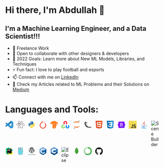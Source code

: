 # Hi there, I'm Abdullah 👋 

## I'm a Machine Learning Engineer, and a Data Scientist!!!

- 🌱 Freelance Work 
- 👯 Open to collaborate with other designers & developers
- 🥅 2022 Goals: Learn more about New ML Models, Libraries, and Techniques
- ⚡ Fun fact: I love to play football and esports
- 📫 Connect with me on <a href="https://www.linkedin.com/in/abdullah-2a7891194/">LinkedIn</a>
- 🔭 Check my Articles related to ML Problems and their Solutions on <a href="https://medium.com/@abdullahajaz51">Medium</a>

# Languages and Tools:
<img align="left" alt="Visual Studio Code" width="26px" src="https://raw.githubusercontent.com/devicons/devicon/1119b9f84c0290e0f0b38982099a2bd027a48bf1/icons/vscode/vscode-original.svg" style="padding-right:10px;" style="padding-right:10px;" />
<img align="left" alt="Atom" width="26px" src="https://raw.githubusercontent.com/devicons/devicon/1119b9f84c0290e0f0b38982099a2bd027a48bf1/icons/atom/atom-original.svg" style="padding-right:10px;" />
<img align="left" alt="Python" width="26px" src="https://raw.githubusercontent.com/devicons/devicon/1119b9f84c0290e0f0b38982099a2bd027a48bf1/icons/python/python-original.svg" style="padding-right:10px;" style="padding-right:10px;" />
<img align="left" alt="PyTorch" width="26px" src="https://raw.githubusercontent.com/devicons/devicon/1119b9f84c0290e0f0b38982099a2bd027a48bf1/icons/pytorch/pytorch-original.svg" style="padding-right:10px;" style="padding-right:10px;" />
<img align="left" alt="TensorFlow" width="26px" src="https://raw.githubusercontent.com/devicons/devicon/1119b9f84c0290e0f0b38982099a2bd027a48bf1/icons/tensorflow/tensorflow-original.svg" style="padding-right:10px;" style="padding-right:10px;" />
<img align="left" alt="OpenCV" width="26px" src="https://raw.githubusercontent.com/devicons/devicon/1119b9f84c0290e0f0b38982099a2bd027a48bf1/icons/opencv/opencv-original.svg" style="padding-right:10px;" />
<img align="left" alt="Jupyter" width="26px" src="https://raw.githubusercontent.com/devicons/devicon/1119b9f84c0290e0f0b38982099a2bd027a48bf1/icons/jupyter/jupyter-original.svg" style="padding-right:10px;" style="padding-right:10px;" />
<img align="left" alt="Flask" width="26px" src="https://raw.githubusercontent.com/devicons/devicon/1119b9f84c0290e0f0b38982099a2bd027a48bf1/icons/flask/flask-original.svg" style="padding-right:10px;" style="padding-right:10px;" />
<img align="left" alt="HTML5" width="26px" src="https://raw.githubusercontent.com/devicons/devicon/1119b9f84c0290e0f0b38982099a2bd027a48bf1/icons/html5/html5-original.svg" style="padding-right:10px;" style="padding-right:10px;" />
<img align="left" alt="CSS" width="26px" src="https://raw.githubusercontent.com/devicons/devicon/1119b9f84c0290e0f0b38982099a2bd027a48bf1/icons/css3/css3-original.svg" style="padding-right:10px;" style="padding-right:10px;" />
<img align="left" alt="Bootstrap" width="26px" src="https://raw.githubusercontent.com/devicons/devicon/1119b9f84c0290e0f0b38982099a2bd027a48bf1/icons/bootstrap/bootstrap-original.svg" style="padding-right:10px;" />
<img align="left" alt="JavaScript" width="26px" src="https://raw.githubusercontent.com/devicons/devicon/1119b9f84c0290e0f0b38982099a2bd027a48bf1/icons/javascript/javascript-original.svg" style="padding-right:10px;" />
<img align="left" alt="Java" width="26px" src="https://raw.githubusercontent.com/devicons/devicon/1119b9f84c0290e0f0b38982099a2bd027a48bf1/icons/java/java-original.svg" style="padding-right:10px;" />
<img align="left" alt="Scene Builder" width="26px" src="https://i2.wp.com/gluonhq.com/wp-content/uploads/2015/02/SceneBuilderLogo.png?fit=781%2C781&ssl=1" style="padding-right:10px;" />
<img align="left" alt="PyCharm" width="26px" src="https://raw.githubusercontent.com/devicons/devicon/1119b9f84c0290e0f0b38982099a2bd027a48bf1/icons/pycharm/pycharm-original.svg" style="padding-right:10px;" />
<img align="left" alt="Go" width="26px" src="https://raw.githubusercontent.com/devicons/devicon/1119b9f84c0290e0f0b38982099a2bd027a48bf1/icons/go/go-original.svg" style="padding-right:10px;" />
<img align="left" alt="WordPress" width="26px" src="https://raw.githubusercontent.com/devicons/devicon/1119b9f84c0290e0f0b38982099a2bd027a48bf1/icons/wordpress/wordpress-original.svg" style="padding-right:10px;" />
<img align="left" alt="C" width="26px" src="https://raw.githubusercontent.com/devicons/devicon/1119b9f84c0290e0f0b38982099a2bd027a48bf1/icons/c/c-original.svg" style="padding-right:10px;" />
<br/>
<img align="left" alt="" width="26px" src="" style="padding-right:10px;" />
<img align="left" alt="C++" width="26px" src="https://raw.githubusercontent.com/devicons/devicon/1119b9f84c0290e0f0b38982099a2bd027a48bf1/icons/cplusplus/cplusplus-original.svg" style="padding-right:10px;" />
<img align="left" alt="Eclipse" width="26px" src="https://www.pngfind.com/pngs/m/12-122645_eclipse1024-eclipse-ide-icon-png-transparent-png.png" style="padding-right:10px;" />
<img align="left" alt="MongoDB" width="26px" src="https://raw.githubusercontent.com/devicons/devicon/1119b9f84c0290e0f0b38982099a2bd027a48bf1/icons/mongodb/mongodb-original.svg" style="padding-right:10px;" />
<img align="left" alt="Anaconda" width="26px" src="https://raw.githubusercontent.com/devicons/devicon/1119b9f84c0290e0f0b38982099a2bd027a48bf1/icons/anaconda/anaconda-original.svg" style="padding-right:10px;" />
<img align="left" alt="Github" width="26px" src="https://raw.githubusercontent.com/devicons/devicon/1119b9f84c0290e0f0b38982099a2bd027a48bf1/icons/github/github-original.svg" style="padding-right:10px;" />

<!--
**Abdullah476/Abdullah476** is a ✨ _special_ ✨ repository because its `README.md` (this file) appears on your GitHub profile.

Here are some ideas to get you started:

- 🔭 I’m currently working on ...
- 🌱 I’m currently learning ...
- 👯 I’m looking to collaborate on ...
- 🤔 I’m looking for help with ...
- 💬 Ask me about ...
- 📫 How to reach me: ...
- 😄 Pronouns: ...
- ⚡ Fun fact: ...

<img align="left" alt="" width="26px" src="" style="padding-right:10px;" />

-->

